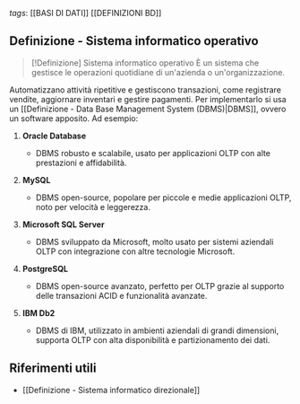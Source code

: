 *tags*: [[BASI DI DATI]] [[DEFINIZIONI BD]]

## Definizione - Sistema informatico operativo

>[!Definizione] Sistema informatico operativo
>È un sistema che gestisce le operazioni quotidiane di un'azienda o un'organizzazione. 

Automatizzano attività ripetitive e gestiscono transazioni, come registrare vendite, aggiornare inventari e gestire pagamenti. Per implementarlo si usa un [[Definizione - Data Base Management System (DBMS)|DBMS]], ovvero un software apposito. Ad esempio:

1. **Oracle Database**
   - DBMS robusto e scalabile, usato per applicazioni OLTP con alte prestazioni e affidabilità.

2. **MySQL**
   - DBMS open-source, popolare per piccole e medie applicazioni OLTP, noto per velocità e leggerezza.

3. **Microsoft SQL Server**
   - DBMS sviluppato da Microsoft, molto usato per sistemi aziendali OLTP con integrazione con altre tecnologie Microsoft.

4. **PostgreSQL**
   - DBMS open-source avanzato, perfetto per OLTP grazie al supporto delle transazioni ACID e funzionalità avanzate.

5. **IBM Db2**
   - DBMS di IBM, utilizzato in ambienti aziendali di grandi dimensioni, supporta OLTP con alta disponibilità e partizionamento dei dati.

## Riferimenti utili

* [[Definizione - Sistema informatico direzionale]]